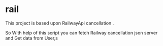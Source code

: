 # rail
This project is based upon RailwayApi cancellation .

So With help of this script you can fetch Railway cancellation json server and Get data from User,s
